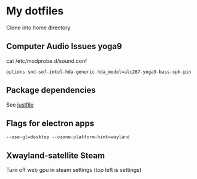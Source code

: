 # My dotfiles

Clone into home directory.

## Computer Audio Issues yoga9
cat /etc/modprobe.d/sound.conf
```
options snd-sof-intel-hda-generic hda_model=alc287-yoga9-bass-spk-pin
```

## Package dependencies
See [justfile](justfile)

## Flags for electron apps
```
--use-gl=desktop --ozone-platform-hint=wayland
```

## Xwayland-satellite Steam
Turn off web gpu in steam settings (top left is settings)
